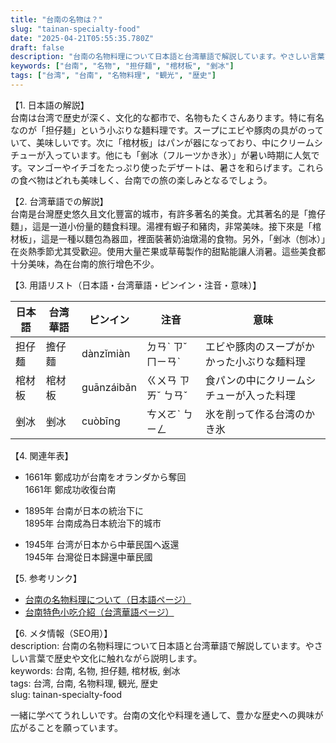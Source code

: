 ```yaml
---
title: "台南の名物は？"
slug: "tainan-specialty-food"
date: "2025-04-21T05:55:35.780Z"
draft: false
description: "台南の名物料理について日本語と台湾華語で解説しています。やさしい言葉で歴史や文化に触れながら説明します。"
keywords: ["台南", "名物", "担仔麺", "棺材板", "剉冰"]
tags: ["台湾", "台南", "名物料理", "観光", "歴史"]
---
```


【1. 日本語の解説】  
台南は台湾で歴史が深く、文化的な都市で、名物もたくさんあります。特に有名なのが「担仔麺」という小ぶりな麺料理です。スープにエビや豚肉の具がのっていて、美味しいです。次に「棺材板」はパンが器になっており、中にクリームシチューが入っています。他にも「剉冰（フルーツかき氷）」が暑い時期に人気です。マンゴーやイチゴをたっぷり使ったデザートは、暑さを和らげます。これらの食べ物はどれも美味しく、台南での旅の楽しみとなるでしょう。

【2. 台湾華語での解説】  
台南是台灣歷史悠久且文化豐富的城市，有許多著名的美食。尤其著名的是「擔仔麵」，這是一道小份量的麵食料理。湯裡有蝦子和豬肉，非常美味。接下來是「棺材板」，這是一種以麵包為器皿，裡面裝著奶油燉湯的食物。另外，「剉冰（刨冰）」在炎熱季節尤其受歡迎。使用大量芒果或草莓製作的甜點能讓人消暑。這些美食都十分美味，為在台南的旅行增色不少。

【3. 用語リスト（日本語・台湾華語・ピンイン・注音・意味）】  

| 日本語 | 台湾華語 | ピンイン | 注音 | 意味 |
| --- | --- | --- | --- | --- |
| 担仔麺 | 擔仔麵 | dànzǐmiàn | ㄉㄢˋ ㄗˇ ㄇㄧㄢˋ | エビや豚肉のスープがかかった小ぶりな麺料理 |
| 棺材板 | 棺材板 | guānzáibǎn | ㄍㄨㄢ ㄗㄞˇ ㄅㄢˇ | 食パンの中にクリームシチューが入った料理 |
| 剉冰 | 剉冰 | cuòbīng | ㄘㄨㄛˋ ㄅㄧㄥ | 氷を削って作る台湾のかき氷 |

【4. 関連年表】  

- 1661年 鄭成功が台南をオランダから奪回  
  1661年 鄭成功收復台南

- 1895年 台南が日本の統治下に  
  1895年 台南成為日本統治下的城市
  
- 1945年 台湾が日本から中華民国へ返還  
  1945年 台灣從日本歸還中華民國

【5. 参考リンク】  

- [台南の名物料理について（日本語ページ）](https://www.japan.travel/ja/uk/news/-travel-typhoon/national-travel-destination-tainan/)
- [台南特色小吃介紹（台湾華語ページ）](https://www.taiwan.net.tw/m1.aspx?sNo=0001016)

【6. メタ情報（SEO用）】  
description: 台南の名物料理について日本語と台湾華語で解説しています。やさしい言葉で歴史や文化に触れながら説明します。  
keywords: 台南, 名物, 担仔麺, 棺材板, 剉冰  
tags: 台湾, 台南, 名物料理, 観光, 歴史  
slug: tainan-specialty-food  

一緒に学べてうれしいです。台南の文化や料理を通して、豊かな歴史への興味が広がることを願っています。